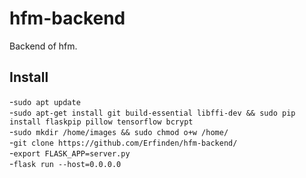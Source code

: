 # hfm-backend
Backend of hfm.

## Install
-`sudo apt update`<br>
-`sudo apt-get install git build-essential libffi-dev && sudo pip install flaskpip pillow tensorflow bcrypt` <br>
-`sudo mkdir /home/images && sudo chmod o+w /home/`<br>
-`git clone https://github.com/Erfinden/hfm-backend/`<br>
-`export FLASK_APP=server.py`<br>
-`flask run --host=0.0.0.0`<br>

